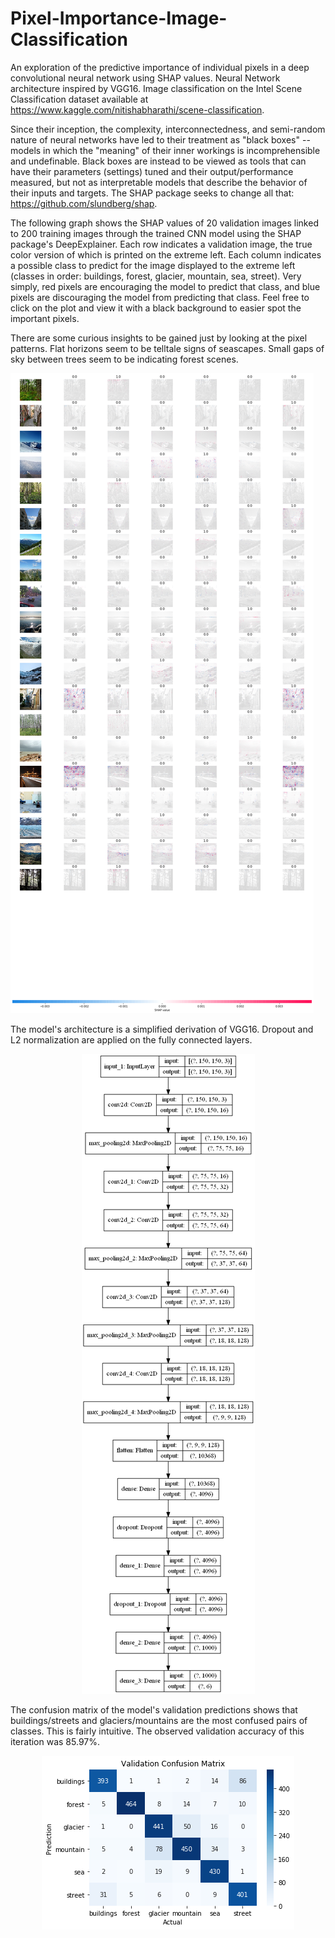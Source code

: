 # Pixel-Importance-Image-Classification
An exploration of the predictive importance of individual pixels in a deep convolutional neural network using SHAP values. Neural Network architecture inspired by VGG16. Image classification on the Intel Scene Classification dataset available at https://www.kaggle.com/nitishabharathi/scene-classification. 

Since their inception, the complexity, interconnectedness, and semi-random nature of neural networks have led to their treatment as "black boxes" -- models in which the "meaning" of their inner workings is incomprehensible and undefinable. Black boxes are instead to be viewed as tools that can have their parameters (settings) tuned and their output/performance measured, but not as interpretable models that describe the behavior of their inputs and targets. The SHAP package seeks to change all that: https://github.com/slundberg/shap.

The following graph shows the SHAP values of 20 validation images linked to 200 training images through the trained CNN model using the SHAP package's DeepExplainer. Each row indicates a validation image, the true color version of which is printed on the extreme left. Each column indicates a possible class to predict for the image displayed to the extreme left (classes in order: buildings, forest, glacier, mountain, sea, street). Very simply, red pixels are encouraging the model to predict that class, and blue pixels are discouraging the model from predicting that class. Feel free to click on the plot and view it with a black background to easier spot the important pixels.

There are some curious insights to be gained just by looking at the pixel patterns. Flat horizons seem to be telltale signs of seascapes. Small gaps of sky between trees seem to be indicating forest scenes.


![alt text](https://github.com/michaelznidarsic/Pixel-Importance-Image-Classification/blob/master/SHAP%20OUTPUT1.png?raw=true)


The model's architecture is a simplified derivation of VGG16. Dropout and L2 normalization are applied on the fully connected layers.


<p align="center">
  <img src="https://github.com/michaelznidarsic/Pixel-Importance-Image-Classification/blob/master/SHAP%20ARCHITECTURE1.png" />
</p>


The confusion matrix of the model's validation predictions shows that buildings/streets and glaciers/mountains are the most confused pairs of classes. This is fairly intuitive. The observed validation accuracy of this iteration was 85.97%.


<p align="center">
  <img src="https://github.com/michaelznidarsic/Pixel-Importance-Image-Classification/blob/master/SHAP%20CM1.png" />
</p>
